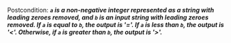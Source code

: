 Postcondition: ***`a` is a non-negative integer represented as a string with leading zeroes removed, and `b` is an input string with leading zeroes removed. If `a` is equal to `b`, the output is '='. If `a` is less than `b`, the output is '<'. Otherwise, if `a` is greater than `b`, the output is '>'.***